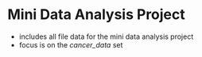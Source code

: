 
# Mini Data Analysis Project #
- includes all file data for the mini data analysis project 
- focus is on the *cancer_data* set 
